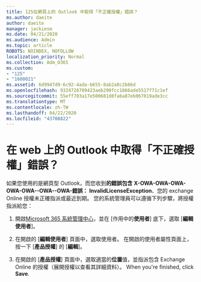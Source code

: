 ```yaml
---
title: 125在網頁上的 Outlook 中取得「不正確授權」錯誤？
ms.author: daeite
author: daeite
manager: jackiesm
ms.date: 04/21/2020
ms.audience: Admin
ms.topic: article
ROBOTS: NOINDEX, NOFOLLOW
localization_priority: Normal
ms.collection: Adm_O365
ms.custom:
- "125"
- "1600021"
ms.assetid: 6d9947d9-6c92-4ada-b655-8ab2a0c2b66d
ms.openlocfilehash: 9324726709423aeb290fcc1866ade5517f71c1ef
ms.sourcegitcommit: 55eff703a17e500681d8fa6a87eb067019ade3cc
ms.translationtype: MT
ms.contentlocale: zh-TW
ms.lasthandoff: 04/22/2020
ms.locfileid: "43708822"
---
```

# <a name="getting-an-invalid-license-error-in-outlook-on-the-web"></a>在 web 上的 Outlook 中取得「不正確授權」錯誤？

如果您使用的是網頁型 Outlook，而您收到**的錯誤包含** **X-OWA-OWA-OWA-OWA-OWA--OWA--OWA-錯誤： InvalidLicenseException**、您的 exchange Online 授權未正確指派或最近到期。 您的系統管理員可以遵循下列步驟，將授權指派給您：
  
1. 開啟[Microsoft 365 系統管理中心](https://portal.office.com/adminportal/home#/homepage)，並在 [作用中的**使用者**] 底下，選取 [**編輯使用者**]。

2. 在開啟的 [**編輯使用者**] 頁面中，選取使用者。 在開啟的使用者屬性頁面上，按一下 [**產品授權**] 的 [**編輯**]。

3. 在開啟的 [**產品授權**] 頁面中，選取適當的**位置**值，並指派包含 Exchange Online 的授權（展開授權以查看其詳細資料）。 When you're finished, click **Save**.
